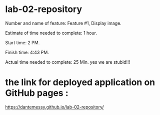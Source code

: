 # lab-02-repository

Number and name of feature: Feature #1, Display image.

Estimate of time needed to complete: 1 hour.

Start time: 2 PM.

Finish time: 4:43 PM.

Actual time needed to complete: 25 Min. 
yes we are stubid!!!


# the link for deployed application on GitHub pages :
https://dantemessy.github.io/lab-02-repository/